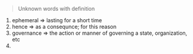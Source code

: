 > Unknown words with definition

1. ephemeral => lasting for a short time
2. hence => as a consequnce; for this reason
3. governance => the action or manner of governing a state, organization, etc
4. 